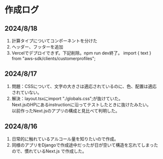 # 作成ログ

## 2024/8/18

1. 計算タイプについてコンポーネントを分けた
2. ヘッダー、フッターを追加
3. Vercelでデプロイできず。下記削除。npm run dev終了。
   import { text } from "aws-sdk/clients/customerprofiles";

## 2024/8/17

1. 問題：CSSについて、文字の大きさは適応されているのに、色、配置は適応されていない。
2. 解決：layout.tsxにimport "./globals.css";が抜けていた。  
   Next.jsのHPにあるinstructionに沿ってテストしたときに抜けたみたい。  
   以前作ったNext.jsのアプリの構成と見比べて判明した。

## 2024/8/16

1. 日常的に触れているアルコール量を知りたいので作成。
2. 同様のアプリをDjangoで作成途中だったが日が空いて構造を忘れてしまったので、慣れているNext.js で作成した。
